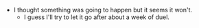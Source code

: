 - I thought something was going to happen but it seems it won't.
  - I guess I'll try to let it go after about a week of duel.
